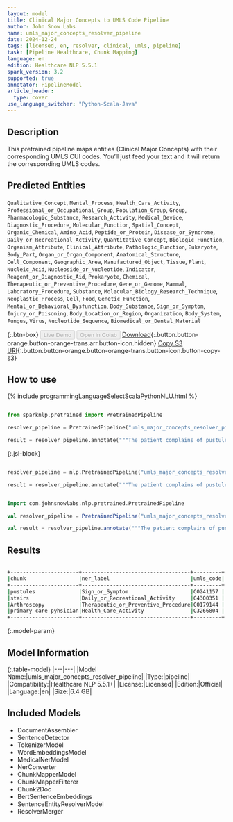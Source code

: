```yaml
---
layout: model
title: Clinical Major Concepts to UMLS Code Pipeline
author: John Snow Labs
name: umls_major_concepts_resolver_pipeline
date: 2024-12-24
tags: [licensed, en, resolver, clinical, umls, pipeline]
task: [Pipeline Healthcare, Chunk Mapping]
language: en
edition: Healthcare NLP 5.5.1
spark_version: 3.2
supported: true
annotator: PipelineModel
article_header:
  type: cover
use_language_switcher: "Python-Scala-Java"
---
```


## Description

This pretrained pipeline maps entities (Clinical Major Concepts) with their corresponding UMLS CUI codes. You’ll just feed your text and it will return the corresponding UMLS codes.

## Predicted Entities

`Qualitative_Concept`, `Mental_Process`, `Health_Care_Activity`, `Professional_or_Occupational_Group`, `Population_Group`, `Group`, `Pharmacologic_Substance`, `Research_Activity`, `Medical_Device`, `Diagnostic_Procedure`, `Molecular_Function`, `Spatial_Concept`, `Organic_Chemical`, `Amino_Acid`, `Peptide_or_Protein`, `Disease_or_Syndrome`, `Daily_or_Recreational_Activity`, `Quantitative_Concept`, `Biologic_Function`, `Organism_Attribute`, `Clinical_Attribute`, `Pathologic_Function`, `Eukaryote`, `Body_Part`, `Organ_or_Organ_Component`, `Anatomical_Structure`, `Cell_Component`, `Geographic_Area`, `Manufactured_Object`, `Tissue`, `Plant`, `Nucleic_Acid`, `Nucleoside_or_Nucleotide`, `Indicator`, `Reagent_or_Diagnostic_Aid`, `Prokaryote`, `Chemical`, `Therapeutic_or_Preventive_Procedure`, `Gene_or_Genome`, `Mammal`, `Laboratory_Procedure`, `Substance`, `Molecular_Biology_Research_Technique`, `Neoplastic_Process`, `Cell`, `Food`, `Genetic_Function`, `Mental_or_Behavioral_Dysfunction`, `Body_Substance`, `Sign_or_Symptom`, `Injury_or_Poisoning`, `Body_Location_or_Region`, `Organization`, `Body_System`, `Fungus`, `Virus`, `Nucleotide_Sequence`, `Biomedical_or_Dental_Material`

{:.btn-box}
<button class="button button-orange" disabled>Live Demo</button>
<button class="button button-orange" disabled>Open in Colab</button>
[Download](https://s3.amazonaws.com/auxdata.johnsnowlabs.com/clinical/models/umls_major_concepts_resolver_pipeline_en_5.5.1_3.2_1735049903172.zip){:.button.button-orange.button-orange-trans.arr.button-icon.hidden}
[Copy S3 URI](s3://auxdata.johnsnowlabs.com/clinical/models/umls_major_concepts_resolver_pipeline_en_5.5.1_3.2_1735049903172.zip){:.button.button-orange.button-orange-trans.button-icon.button-copy-s3}

## How to use



<div class="tabs-box" markdown="1">
{% include programmingLanguageSelectScalaPythonNLU.html %}
  
```python

from sparknlp.pretrained import PretrainedPipeline

resolver_pipeline = PretrainedPipeline("umls_major_concepts_resolver_pipeline", "en", "clinical/models")

result = resolver_pipeline.annotate("""The patient complains of pustules after falling from stairs. She has been advised Arthroscopy by her primary care pyhsician""")

```

{:.jsl-block}
```python

resolver_pipeline = nlp.PretrainedPipeline("umls_major_concepts_resolver_pipeline", "en", "clinical/models")

result = resolver_pipeline.annotate("""The patient complains of pustules after falling from stairs. She has been advised Arthroscopy by her primary care pyhsician""")

```
```scala

import com.johnsnowlabs.nlp.pretrained.PretrainedPipeline

val resolver_pipeline = PretrainedPipeline("umls_major_concepts_resolver_pipeline", "en", "clinical/models")

val result = resolver_pipeline.annotate("""The patient complains of pustules after falling from stairs. She has been advised Arthroscopy by her primary care pyhsician""")

```
</div>

## Results

```bash

+----------------------+-----------------------------------+---------+
|chunk                 |ner_label                          |umls_code|
+----------------------+-----------------------------------+---------+
|pustules              |Sign_or_Symptom                    |C0241157 |
|stairs                |Daily_or_Recreational_Activity     |C4300351 |
|Arthroscopy           |Therapeutic_or_Preventive_Procedure|C0179144 |
|primary care pyhsician|Health_Care_Activity               |C3266804 |
+----------------------+-----------------------------------+---------+

```

{:.model-param}
## Model Information

{:.table-model}
|---|---|
|Model Name:|umls_major_concepts_resolver_pipeline|
|Type:|pipeline|
|Compatibility:|Healthcare NLP 5.5.1+|
|License:|Licensed|
|Edition:|Official|
|Language:|en|
|Size:|6.4 GB|

## Included Models

- DocumentAssembler
- SentenceDetector
- TokenizerModel
- WordEmbeddingsModel
- MedicalNerModel
- NerConverter
- ChunkMapperModel
- ChunkMapperFilterer
- Chunk2Doc
- BertSentenceEmbeddings
- SentenceEntityResolverModel
- ResolverMerger
